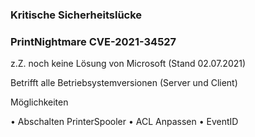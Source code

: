 ### Kritische Sicherheitslücke
### PrintNightmare CVE-2021-34527

z.Z. noch keine Lösung von Microsoft (Stand 02.07.2021)

Betrifft alle Betriebsystemversionen (Server und Client)

Möglichkeiten

•	Abschalten PrinterSpooler
•	ACL Anpassen
•	EventID
